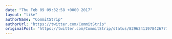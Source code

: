```yaml
---
date: "Thu Feb 09 09:32:58 +0000 2017"
layout: "like"
authorName: "CommitStrip"
authorUrl: "https://twitter.com/CommitStrip"
originalPost: "https://twitter.com/CommitStrip/status/829624119784267776"
---
```

